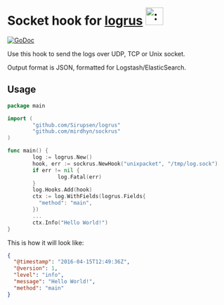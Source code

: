 # Socket hook for [logrus](https://github.com/Sirupsen/logrus) <img src="http://i.imgur.com/hTeVwmJ.png" width="40" height="40" alt=":walrus:" class="emoji" title=":walrus:" />

[![GoDoc](https://godoc.org/github.com/golang/gddo?status.svg)](http://godoc.org/github.com/ShowMax/sockrus)

Use this hook to send the logs over UDP, TCP or Unix socket.

Output format is JSON, formatted for Logstash/ElasticSearch.

## Usage

```go
package main

import (
        "github.com/Sirupsen/logrus"
        "github.com/mirdhyn/sockrus"
)

func main() {
        log := logrus.New()
        hook, err := sockrus.NewHook("unixpacket", "/tmp/log.sock")
        if err != nil {
                log.Fatal(err)
        }
        log.Hooks.Add(hook)
        ctx := log.WithFields(logrus.Fields{
          "method": "main",
        })
        ...
        ctx.Info("Hello World!")
}
```

This is how it will look like:

```json
{
  "@timestamp": "2016-04-15T12:49:36Z",
  "@version": 1,
  "level": "info",
  "message": "Hello World!",
  "method": "main"
}
```
